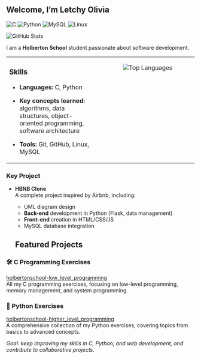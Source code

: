 ## Welcome, I’m Letchy Olivia  

![C](https://img.shields.io/badge/Code-C-blue)
![Python](https://img.shields.io/badge/Code-Python-yellow)
![MySQL](https://img.shields.io/badge/Database-MySQL-orange)
![Linux](https://img.shields.io/badge/OS-Linux-black)

![GitHub Stats](https://github-readme-stats.vercel.app/api?username=Ravou&show_icons=true&theme=radical)

I am a **Holberton School** student passionate about software development.  

<table style="border: none;">
  <tr>
    <td valign="top" width="50%" style="border: none; padding-right: 20px;">

### Skills  
- **Languages:** C, Python  
- **Key concepts learned:** algorithms, data structures, object-oriented programming, software architecture  
- **Tools:** Git, GitHub, Linux, MySQL  

    </td>
    <td valign="top" width="50%" style="border: none;">

<p align="center">
  <img src="https://github-readme-stats.vercel.app/api/top-langs/?username=Ravou&layout=compact&theme=transparent&hide_border=true" alt="Top Languages" />
</p>

    
  </tr>
</table>


###  Key Project  
- **HBNB Clone**  
  A complete project inspired by Airbnb, including:  
  - UML diagram design  
  - **Back-end** development in Python (Flask, data management)  
  - **Front-end** creation in HTML/CSS/JS
  - MySQL database integration
 

  ## Featured Projects

### 🛠 C Programming Exercises  
[holbertonschool-low_level_programming](https://github.com/Ravou/holbertonschool-low_level_programming)  
All my C programming exercises, focusing on low-level programming, memory management, and system programming.

### 🐍 Python Exercises  
[holbertonschool-higher_level_programming](https://github.com/Ravou/holbertonschool-higher_level_programming)  
A comprehensive collection of my Python exercises, covering topics from basics to advanced concepts.


*Goal: keep improving my skills in C, Python, and web development, and contribute to collaborative projects.*
